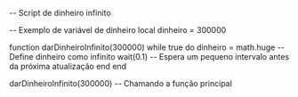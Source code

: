 -- Script de dinheiro infinito

-- Exemplo de variável de dinheiro
local dinheiro = 300000

function darDinheiroInfinito(300000)
    while true do
        dinheiro = math.huge -- Define dinheiro como infinito
        wait(0.1) -- Espera um pequeno intervalo antes da próxima atualização
    end
end

darDinheiroInfinito(300000) -- Chamando a função principal
